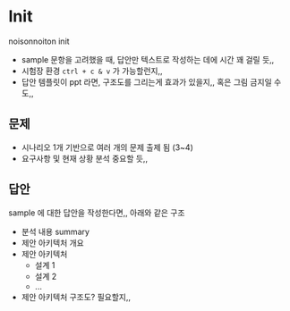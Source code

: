 # Init

noisonnoiton init

- sample 문항을 고려했을 때, 답안만 텍스트로 작성하는 데에 시간 꽤 걸릴 듯,,
- 시험장 환경 `ctrl + c & v` 가 가능할런지,,
- 답안 템플릿이 ppt 라면, 구조도를 그리는게 효과가 있을지,, 혹은 그림 금지일 수도,,

## 문제

- 시나리오 1개 기반으로 여러 개의 문제 출제 됨 (3~4)
- 요구사항 및 현재 상황 분석 중요할 듯,,

## 답안

sample 에 대한 답안을 작성한다면,, 아래와 같은 구조

- 분석 내용 summary
- 제안 아키텍처 개요
- 제안 아키텍처
    - 설계 1
    - 설계 2
    - ...
- 제안 아키텍처 구조도? 필요할지,,
